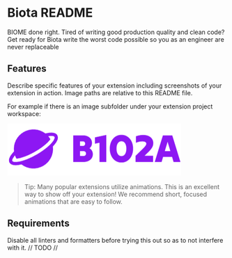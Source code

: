 # Biota README

BIOME done right.
Tired of writing good production quality and clean code? Get ready for Biota 
write the worst code possible so you as an engineer are never replaceable

## Features

Describe specific features of your extension including screenshots of your extension in action. Image paths are relative to this README file.

For example if there is an image subfolder under your extension project workspace:

![alt](biotalogo.png)

> Tip: Many popular extensions utilize animations. This is an excellent way to show off your extension! We recommend short, focused animations that are easy to follow.

## Requirements

Disable all linters and formatters before trying this out so as to not interfere with it.
 // TODO //



